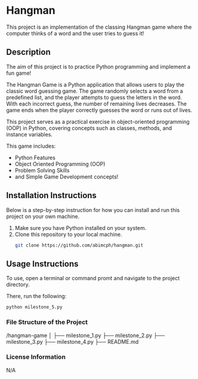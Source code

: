 # Hangman
This project is an implementation of the classing Hangman game where the computer thinks of a word and the user tries to guess it! 

## Description
The aim of this project is to practice Python programming and implement a fun game! 

The Hangman Game is a Python application that allows users to play the classic word guessing game. The game randomly selects a word from a predefined list, and the player attempts to guess the letters in the word. With each incorrect guess, the number of remaining lives decreases. The game ends when the player correctly guesses the word or runs out of lives. 

This project serves as a practical exercise in object-oriented programming (OOP) in Python, covering concepts such as classes, methods, and instance variables.

This game includes:
- Python Features
- Object Oriented Programming (OOP)
- Problem Solving Skills
- and Simple Game Development concepts!

## Installation Instructions
Below is a step-by-step instruction for how you can install and run this project on your own machine. 

1. Make sure you have Python installed on your system.
2. Clone this repository to your local machine.
   ```bash
   git clone https://github.com/abimcph/hangman.git

## Usage Instructions
To use, open a terminal or command promt and navigate to the project directory. 

There, run the following:

    python milestone_5.py

### File Structure of the Project

/hangman-game
│
├── milestone_1.py
├── milestone_2.py
├── milestone_3.py
├── milestone_4.py
├── README.md

### License Information
N/A
